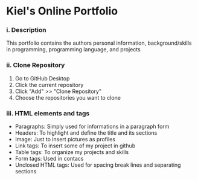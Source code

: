 <h1>Kiel's Online Portfolio</h1>
<h3>i. Description</h3>
<p>This portfolio contains the authors personal information, background/skills in programming, programming language, and projects</p>
<h3>ii. Clone Repository</h3>
<ol>
  <li>Go to GitHub Desktop</li>
  <li>Click the current repository</li>
  <li>Click "Add" >> "Clone Repository"</li>
  <li>Choose the repositories you want to clone</li>
</ol>

<h3>iii. HTML elements and tags</h3>
<ul>
  <li>Paragraphs: Simply used for informations in a paragraph form</li>
  <li>Headers: To highlight and define the title and its sections</li>
  <li>Image: Just to insert pictures as profiles</li>
  <li>Link tags: To insert some of my project in github</li>
  <li>Table tags: To organize my projects and skills</li>
  <li>Form tags: Used in contacs</li>
  <li>Unclosed HTML tags: Used for spacing break lines and separating sections</li>
</ul>
